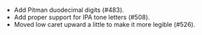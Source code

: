  * Add Pitman duodecimal digits (#483).
 * Add proper support for IPA tone letters (#508).
 * Moved low caret upward a little to make it more legible (#526).